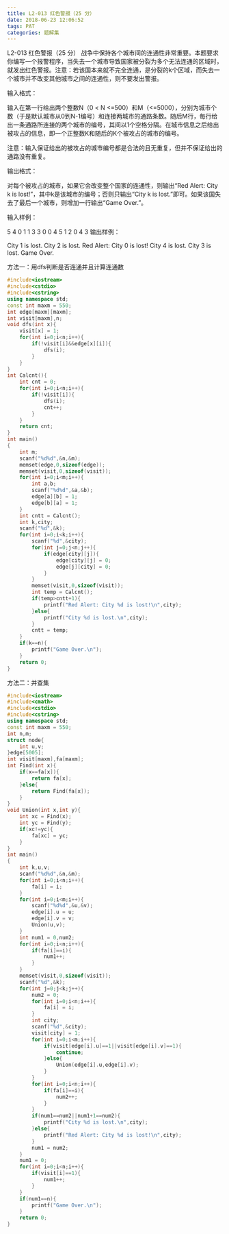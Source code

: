 ```yaml
---
title: L2-013 红色警报（25 分）
date: 2018-06-23 12:06:52
tags: PAT
categories: 题解集
---
```


L2-013 红色警报（25 分）
战争中保持各个城市间的连通性非常重要。本题要求你编写一个报警程序，当失去一个城市导致国家被分裂为多个无法连通的区域时，就发出红色警报。注意：若该国本来就不完全连通，是分裂的k个区域，而失去一个城市并不改变其他城市之间的连通性，则不要发出警报。

输入格式：

输入在第一行给出两个整数N（0 < N <=500）和M（<=5000），分别为城市个数（于是默认城市从0到N-1编号）和连接两城市的通路条数。随后M行，每行给出一条通路所连接的两个城市的编号，其间以1个空格分隔。在城市信息之后给出被攻占的信息，即一个正整数K和随后的K个被攻占的城市的编号。

注意：输入保证给出的被攻占的城市编号都是合法的且无重复，但并不保证给出的通路没有重复。

输出格式：

对每个被攻占的城市，如果它会改变整个国家的连通性，则输出“Red Alert: City k is lost!”，其中k是该城市的编号；否则只输出“City k is lost.”即可。如果该国失去了最后一个城市，则增加一行输出“Game Over.”。

输入样例：

5 4
0 1
1 3
3 0
0 4
5
1 2 0 4 3
输出样例：

City 1 is lost.
City 2 is lost.
Red Alert: City 0 is lost!
City 4 is lost.
City 3 is lost.
Game Over.

方法一：用dfs判断是否连通并且计算连通数

```cpp
#include<iostream>
#include<cstdio>
#include<cstring>
using namespace std;
const int maxm = 550;
int edge[maxm][maxm];
int visit[maxm],n;
void dfs(int x){
    visit[x] = 1;
    for(int i=0;i<n;i++){
        if(!visit[i]&&edge[x][i]){
            dfs(i);
        }
    }
}
int Calcnt(){
    int cnt = 0;
    for(int i=0;i<n;i++){
        if(!visit[i]){
            dfs(i);
            cnt++;
        }
    }
    return cnt;
}
int main()
{
    int m;
    scanf("%d%d",&n,&m);
    memset(edge,0,sizeof(edge));
    memset(visit,0,sizeof(visit));
    for(int i=0;i<m;i++){
        int a,b;
        scanf("%d%d",&a,&b);
        edge[a][b] = 1;
        edge[b][a] = 1;
    }
    int cntt = Calcnt();
    int k,city;
    scanf("%d",&k);
    for(int i=0;i<k;i++){
        scanf("%d",&city);
        for(int j=0;j<n;j++){
            if(edge[city][j]){
                edge[city][j] = 0;
                edge[j][city] = 0;
            }
        }
        memset(visit,0,sizeof(visit));
        int temp = Calcnt();
        if(temp>cntt+1){
            printf("Red Alert: City %d is lost!\n",city);
        }else{
            printf("City %d is lost.\n",city);
        }
        cntt = temp;
    }
    if(k==n){
        printf("Game Over.\n");
    }
    return 0;
}

```

方法二：并查集

```cpp
#include<iostream>
#include<cmath>
#include<cstdio>
#include<cstring>
using namespace std;
const int maxm = 550;
int n,m;
struct node{
    int u,v;
}edge[5005];
int visit[maxm],fa[maxm];
int Find(int x){
    if(x==fa[x]){
        return fa[x];
    }else{
        return Find(fa[x]);
    }
}
void Union(int x,int y){
    int xc = Find(x);
    int yc = Find(y);
    if(xc!=yc){
        fa[xc] = yc;
    }
}
int main()
{
    int k,u,v;
    scanf("%d%d",&n,&m);
    for(int i=0;i<n;i++){
        fa[i] = i;
    }
    for(int i=0;i<m;i++){
        scanf("%d%d",&u,&v);
        edge[i].u = u;
        edge[i].v = v;
        Union(u,v);
    }
    int num1 = 0,num2;
    for(int i=0;i<n;i++){
        if(fa[i]==i){
            num1++;
        }
    }
    memset(visit,0,sizeof(visit));
    scanf("%d",&k);
    for(int j=0;j<k;j++){
        num2 = 0;
        for(int i=0;i<n;i++){
            fa[i] = i;
        }
        int city;
        scanf("%d",&city);
        visit[city] = 1;
        for(int i=0;i<m;i++){
            if(visit[edge[i].u]==1||visit[edge[i].v]==1){
                continue;
            }else{
                Union(edge[i].u,edge[i].v);
            }
        }
        for(int i=0;i<n;i++){
            if(fa[i]==i){
                num2++;
            }
        }
        if(num1==num2||num1+1==num2){
            printf("City %d is lost.\n",city);
        }else{
            printf("Red Alert: City %d is lost!\n",city);
        }
        num1 = num2;
    }
    num1 = 0;
    for(int i=0;i<n;i++){
        if(visit[i]==1){
            num1++;
        }
    }
    if(num1==n){
        printf("Game Over.\n");
    }
    return 0;
}

```